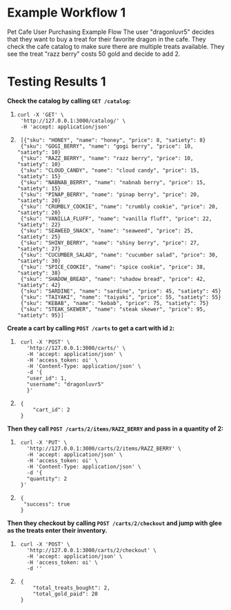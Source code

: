 # Example Workflow 1
Pet Cafe User Purchasing Example Flow
The user "dragonluvr5" decides that they want to buy a treat for their favorite dragon in the cafe. They check the cafe catalog to make sure there are multiple treats available. They see the treat "razz berry" costs 50 gold and decide to add 2.

# Testing Results 1
**Check the catalog by calling ```GET /catalog```:**
1. ```
   curl -X 'GET' \
    'http://127.0.0.1:3000/catalog/' \
    -H 'accept: application/json'
    ```
2. ```
    [{"sku": "HONEY", "name": "honey", "price": 8, "satiety": 8}
    {"sku": "GOGI_BERRY", "name": "gogi berry", "price": 10, "satiety": 10}
    {"sku": "RAZZ_BERRY", "name": "razz berry", "price": 10, "satiety": 10}
    {"sku": "CLOUD_CANDY", "name": "cloud candy", "price": 15, "satiety": 15}
    {"sku": "NABNAB_BERRY", "name": "nabnab berry", "price": 15, "satiety": 15}
    {"sku": "PINAP_BERRY", "name": "pinap berry", "price": 20, "satiety": 20}
    {"sku": "CRUMBLY_COOKIE", "name": "crumbly cookie", "price": 20, "satiety": 20}
    {"sku": "VANILLA_FLUFF", "name": "vanilla fluff", "price": 22, "satiety": 22}
    {"sku": "SEAWEED_SNACK", "name": "seaweed", "price": 25, "satiety": 25}
    {"sku": "SHINY_BERRY", "name": "shiny berry", "price": 27, "satiety": 27}
    {"sku": "CUCUMBER_SALAD", "name": "cucumber salad", "price": 30, "satiety": 30}
    {"sku": "SPICE_COOKIE", "name": "spice cookie", "price": 38, "satiety": 38}
    {"sku": "SHADOW_BREAD", "name": "shadow bread", "price": 42, "satiety": 42}
    {"sku": "SARDINE", "name": "sardine", "price": 45, "satiety": 45}
    {"sku": "TAIYAKI", "name": "taiyaki", "price": 55, "satiety": 55}
    {"sku": "KEBAB", "name": "kebab", "price": 75, "satiety": 75}
    {"sku": "STEAK_SKEWER", "name": "steak skewer", "price": 95, "satiety": 95}]

    ```

**Create a cart by calling ```POST /carts``` to get a cart with id `2`:**
1. ```
    curl -X 'POST' \
      'http://127.0.0.1:3000/carts/' \
      -H 'accept: application/json' \
      -H 'access_token: oi' \
      -H 'Content-Type: application/json' \
      -d '{
      "user_id": 1,
      "username": "dragonluvr5"
      }'
    ```
2. ```
    {
        "cart_id": 2
    }
    ```

**Then they call ```POST /carts/2/items/RAZZ_BERRY``` and pass in a quantity of 2:**
1. ```
    curl -X 'PUT' \
      'http://127.0.0.1:3000/carts/2/items/RAZZ_BERRY' \
      -H 'accept: application/json' \
      -H 'access_token: oi' \
      -H 'Content-Type: application/json' \
      -d '{
      "quantity": 2
    }'
    ```
2. ```
    {
     "success": true
    }
    ```
**Then they checkout by calling ```POST /carts/2/checkout``` and jump with glee as the treats enter their inventory.**
1. ```
    curl -X 'POST' \
      'http://127.0.0.1:3000/carts/2/checkout' \
      -H 'accept: application/json' \
      -H 'access_token: oi' \
      -d ''
    ```
2. ```
    {
        "total_treats_bought": 2,
        "total_gold_paid": 20
    }
    ```

